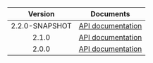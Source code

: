 | Version | Documents |
|:---:|---|
| 2.2.0-SNAPSHOT | [API documentation](2.2.0-SNAPSHOT) |
| 2.1.0 | [API documentation](2.1.0) |
| 2.0.0 | [API documentation](2.0.0) |

